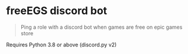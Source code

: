 # freeEGS discord bot
 > Ping a role with a discord bot when games are free on epic games store  
 
 Requires Python 3.8 or above (discord.py v2)
 